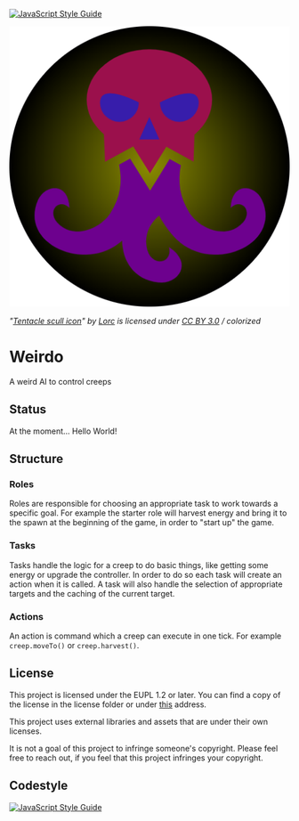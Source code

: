 [![JavaScript Style Guide](https://img.shields.io/badge/code_style-standard-brightgreen.svg)](https://standardjs.com)
<br>

![logo](assets/tentacles-skull.png)

_"[Tentacle scull icon](https://game-icons.net/1x1/lorc/tentacles-skull.html)"
by [Lorc](https://lorcblog.blogspot.com/)
is licensed under [CC BY 3.0](https://creativecommons.org/licenses/by/3.0/) 
/ colorized_

# Weirdo

A weird AI to control creeps

## Status 
At the moment... Hello World!

## Structure

### Roles

Roles are responsible for choosing an appropriate task to work towards
a specific goal. For example the starter role will harvest energy and bring
it to the spawn at the beginning of the game, in order to "start up" 
the game.

### Tasks
Tasks handle the logic for a creep to do basic things, like 
getting some energy or upgrade the controller.
In order to do so each task will create an action when it is 
called. A task will also handle the selection of appropriate
targets and the caching of the current target.

### Actions
An action is command which a creep can execute in one tick.
For example `creep.moveTo()` or `creep.harvest()`.

## License

This project is licensed under the EUPL 1.2 or later. You can find 
a copy of the license in the license folder or under 
[this](https://joinup.ec.europa.eu/collection/eupl/eupl-text-eupl-12) 
address.

This project uses external libraries and assets that are under their own
licenses.

It is not a goal of this project to infringe someone's copyright.
Please feel free to reach out, if you feel that this project
infringes your copyright.
## Codestyle

[![JavaScript Style Guide](https://cdn.rawgit.com/standard/standard/master/badge.svg)](https://github.com/standard/standard)